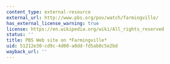 ```yaml
---
content_type: external-resource
external_url: http://www.pbs.org/pov/watch/farmingville/
has_external_license_warning: true
license: https://en.wikipedia.org/wiki/All_rights_reserved
status: ''
title: PBS Web site on *Farmingville*
uid: 51212e30-cd9c-4d00-a0dd-fd5ab0c5e2bd
wayback_url: ''
---
```


